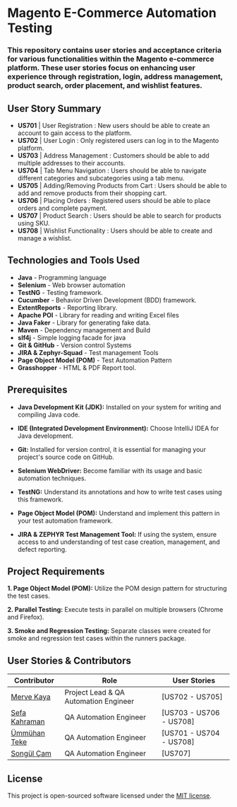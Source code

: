 # Magento E-Commerce Automation Testing

### This repository contains user stories and acceptance criteria for various functionalities within the Magento e-commerce platform. These user stories focus on enhancing user experience through registration, login, address management, product search, order placement, and wishlist features.

## User Story Summary

- **US701** |  User Registration : New users should be able to create an account to gain access to the platform.
- **US702** |  User Login : Only registered users can log in to the Magento platform.
- **US703** |  Address Management : Customers should be able to add multiple addresses to their accounts.
- **US704** |  Tab Menu Navigation : Users should be able to navigate different categories and subcategories using a tab menu.
- **US705** |  Adding/Removing Products from Cart : Users should be able to add and remove products from their shopping cart.
- **US706** |  Placing Orders : Registered users should be able to place orders and complete payment.
- **US707** |  Product Search : Users should be able to search for products using SKU.
- **US708** |  Wishlist Functionality : Users should be able to create and manage a wishlist.

## Technologies and Tools Used

- **Java** - Programming language
- **Selenium** - Web browser automation
- **TestNG** - Testing framework.
- **Cucumber** - Behavior Driven Development (BDD) framework.
- **ExtentReports** - Reporting library.
- **Apache POI** - Library for reading and writing Excel files
- **Java Faker** - Library for generating fake data.
- **Maven** - Dependency management and Build
- **slf4j** - Simple logging facade for java 
- **Git & GitHub** - Version control Systems 
- **JIRA & Zephyr-Squad** - Test management Tools
- **Page Object Model (POM)** - Test Automation Pattern
- **Grasshopper** -	HTML & PDF Report tool.

## Prerequisites

- **Java Development Kit (JDK):** Installed on your system for writing and compiling Java code.

- **IDE (Integrated Development Environment):** Choose IntelliJ IDEA for Java development.

- **Git:** Installed for version control, it is essential for managing your project's source code on GitHub.

- **Selenium WebDriver:** Become familiar with its usage and basic automation techniques.

- **TestNG:** Understand its annotations and how to write test cases using this framework.

- **Page Object Model (POM):** Understand and implement this pattern in your test automation framework.

- **JIRA & ZEPHYR Test Management Tool:** If using the system, ensure access to and understanding of test case creation, management, and defect reporting.
  

## Project Requirements

**1. Page Object Model (POM):** Utilize the POM design pattern for structuring the test cases.

**2. Parallel Testing:** Execute tests in parallel on multiple browsers (Chrome and Firefox).

**3. Smoke and Regression Testing:** Separate classes were created for smoke and regression test cases within the runners package.

## User Stories & Contributors

| Contributor                                               |               Role                    |   User Stories            |
|-----------------------------------------------------------|---------------------------------------|---------------------------|
| [Merve Kaya](https://github.com/kayyamervee)              | Project Lead & QA Automation Engineer |  [US702 - US705]          |
| [Sefa Kahraman](https://github.com/SefaKahramann)         | QA Automation Engineer                |  [US703 - US706 - US708]  |
| [Ümmühan Teke](https://github.com/UmmuhanTeke)            | QA Automation Engineer                |  [US701 - US704 - US708]  |
| [Songül Çam](https://github.com/songulcam)                | QA Automation Engineer                |  [US707]                  |

## License  

This project is open-sourced software licensed under the [MIT license](https://opensource.org/licenses/MIT).


